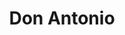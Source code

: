 ---
title: "Don Antonio"
url: /ciudad-autonoma-de-buenos-aires/don-antonio-avenida-emilio-castro/
shop: Süßwaren
---